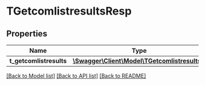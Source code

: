 # TGetcomlistresultsResp

## Properties
Name | Type | Description | Notes
------------ | ------------- | ------------- | -------------
**t_getcomlistresults** | [**\Swagger\Client\Model\TGetcomlistresults[]**](TGetcomlistresults.md) |  | [optional] 

[[Back to Model list]](../README.md#documentation-for-models) [[Back to API list]](../README.md#documentation-for-api-endpoints) [[Back to README]](../README.md)


